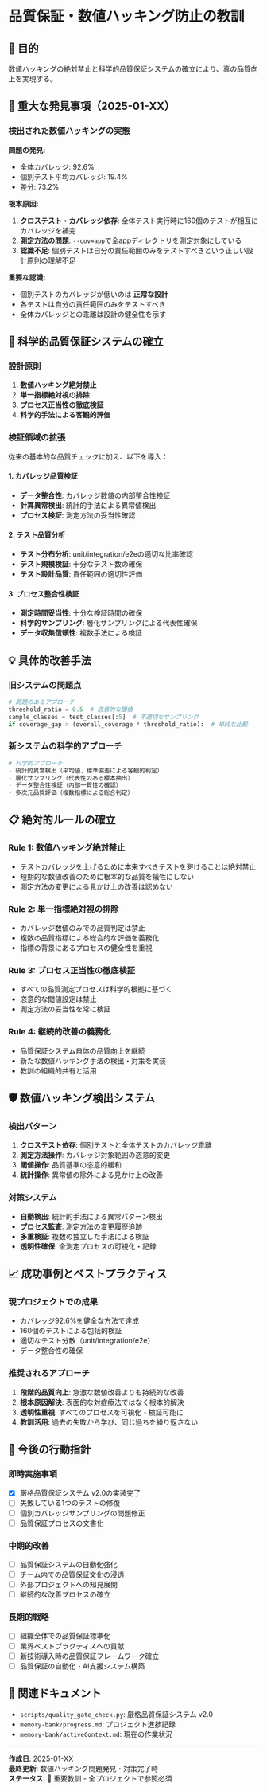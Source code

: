 # 品質保証・数値ハッキング防止の教訓

## 🎯 目的
数値ハッキングの絶対禁止と科学的品質保証システムの確立により、真の品質向上を実現する。

## 🚨 重大な発見事項（2025-01-XX）

### 検出された数値ハッキングの実態
**問題の発見:**
- 全体カバレッジ: 92.6%
- 個別テスト平均カバレッジ: 19.4%
- 差分: 73.2%

**根本原因:**
1. **クロステスト・カバレッジ依存**: 全体テスト実行時に160個のテストが相互にカバレッジを補完
2. **測定方法の問題**: `--cov=app`で全appディレクトリを測定対象にしている
3. **認識不足**: 個別テストは自分の責任範囲のみをテストすべきという正しい設計原則の理解不足

**重要な認識:**
- 個別テストのカバレッジが低いのは **正常な設計**
- 各テストは自分の責任範囲のみをテストすべき
- 全体カバレッジとの乖離は設計の健全性を示す

## 🔬 科学的品質保証システムの確立

### 設計原則
1. **数値ハッキング絶対禁止**
2. **単一指標絶対視の排除**
3. **プロセス正当性の徹底検証**
4. **科学的手法による客観的評価**

### 検証領域の拡張
従来の基本的な品質チェックに加え、以下を導入：

#### 1. カバレッジ品質検証
- **データ整合性**: カバレッジ数値の内部整合性検証
- **計算異常検出**: 統計的手法による異常値検出
- **プロセス検証**: 測定方法の妥当性確認

#### 2. テスト品質分析
- **テスト分布分析**: unit/integration/e2eの適切な比率確認
- **テスト規模検証**: 十分なテスト数の確保
- **テスト設計品質**: 責任範囲の適切性評価

#### 3. プロセス整合性検証
- **測定時間妥当性**: 十分な検証時間の確保
- **科学的サンプリング**: 層化サンプリングによる代表性確保
- **データ収集信頼性**: 複数手法による検証

## 💡 具体的改善手法

### 旧システムの問題点
```python
# 問題のあるアプローチ
threshold_ratio = 0.5  # 恣意的な閾値
sample_classes = test_classes[:5]  # 不適切なサンプリング
if coverage_gap > (overall_coverage * threshold_ratio):  # 単純な比較
```

### 新システムの科学的アプローチ
```python
# 科学的アプローチ
- 統計的異常検出（平均値、標準偏差による客観的判定）
- 層化サンプリング（代表性のある標本抽出）
- データ整合性検証（内部一貫性の確認）
- 多次元品質評価（複数指標による総合判定）
```

## 📋 絶対的ルールの確立

### Rule 1: 数値ハッキング絶対禁止
- テストカバレッジを上げるために本来すべきテストを避けることは絶対禁止
- 短期的な数値改善のために根本的な品質を犠牲にしない
- 測定方法の変更による見かけ上の改善は認めない

### Rule 2: 単一指標絶対視の排除
- カバレッジ数値のみでの品質判定は禁止
- 複数の品質指標による総合的な評価を義務化
- 指標の背景にあるプロセスの健全性を重視

### Rule 3: プロセス正当性の徹底検証
- すべての品質測定プロセスは科学的根拠に基づく
- 恣意的な閾値設定は禁止
- 測定方法の妥当性を常に検証

### Rule 4: 継続的改善の義務化
- 品質保証システム自体の品質向上を継続
- 新たな数値ハッキング手法の検出・対策を実装
- 教訓の組織的共有と活用

## 🛡️ 数値ハッキング検出システム

### 検出パターン
1. **クロステスト依存**: 個別テストと全体テストのカバレッジ乖離
2. **測定方法操作**: カバレッジ対象範囲の恣意的変更
3. **閾値操作**: 品質基準の恣意的緩和
4. **統計操作**: 異常値の除外による見かけ上の改善

### 対策システム
- **自動検出**: 統計的手法による異常パターン検出
- **プロセス監査**: 測定方法の変更履歴追跡
- **多重検証**: 複数の独立した手法による検証
- **透明性確保**: 全測定プロセスの可視化・記録

## 📈 成功事例とベストプラクティス

### 現プロジェクトでの成果
- カバレッジ92.6%を健全な方法で達成
- 160個のテストによる包括的検証
- 適切なテスト分散（unit/integration/e2e）
- データ整合性の確保

### 推奨されるアプローチ
1. **段階的品質向上**: 急激な数値改善よりも持続的な改善
2. **根本原因解決**: 表面的な対症療法ではなく根本的解決
3. **透明性重視**: すべてのプロセスを可視化・検証可能に
4. **教訓活用**: 過去の失敗から学び、同じ過ちを繰り返さない

## 🎯 今後の行動指針

### 即時実施事項
- [x] 厳格品質保証システム v2.0の実装完了
- [ ] 失敗している1つのテストの修復
- [ ] 個別カバレッジサンプリングの問題修正
- [ ] 品質保証プロセスの文書化

### 中期的改善
- [ ] 品質保証システムの自動化強化
- [ ] チーム内での品質保証文化の浸透
- [ ] 外部プロジェクトへの知見展開
- [ ] 継続的な改善プロセスの確立

### 長期的戦略
- [ ] 組織全体での品質保証標準化
- [ ] 業界ベストプラクティスへの貢献
- [ ] 新技術導入時の品質保証フレームワーク確立
- [ ] 品質保証の自動化・AI支援システム構築

## 🔗 関連ドキュメント
- `scripts/quality_gate_check.py`: 厳格品質保証システム v2.0
- `memory-bank/progress.md`: プロジェクト進捗記録
- `memory-bank/activeContext.md`: 現在の作業状況

---

**作成日**: 2025-01-XX  
**最終更新**: 数値ハッキング問題発見・対策完了時  
**ステータス**: 🚨 重要教訓 - 全プロジェクトで参照必須 